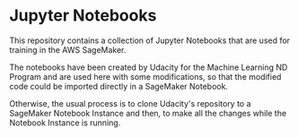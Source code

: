 # Jupyter Notebooks

This repository contains a collection of Jupyter Notebooks that are used for training in the AWS SageMaker.  

The notebooks have been created by Udacity for the Machine Learning ND Program and are used here with some modifications, so that the modified code could be imported directly in a SageMaker Notebook.

Otherwise, the usual process is to clone Udacity's repository to a SageMaker Notebook Instance and then, to make all the changes while the Notebook Instance is running.

